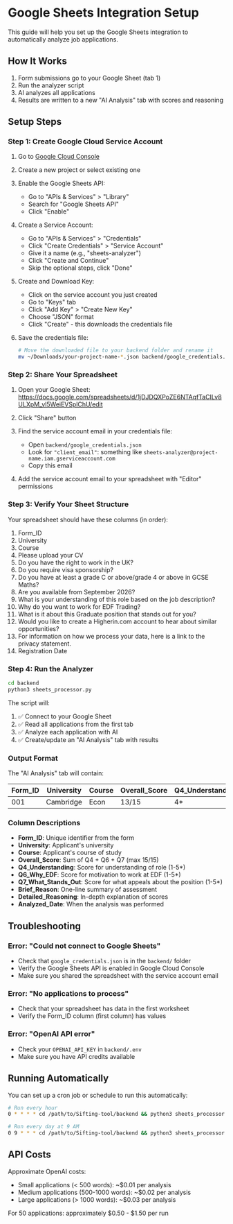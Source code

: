 # Google Sheets Integration Setup

This guide will help you set up the Google Sheets integration to automatically analyze job applications.

## How It Works

1. Form submissions go to your Google Sheet (tab 1)
2. Run the analyzer script
3. AI analyzes all applications
4. Results are written to a new "AI Analysis" tab with scores and reasoning

## Setup Steps

### Step 1: Create Google Cloud Service Account

1. Go to [Google Cloud Console](https://console.cloud.google.com/)
2. Create a new project or select existing one
3. Enable the Google Sheets API:
   - Go to "APIs & Services" > "Library"
   - Search for "Google Sheets API"
   - Click "Enable"

4. Create a Service Account:
   - Go to "APIs & Services" > "Credentials"
   - Click "Create Credentials" > "Service Account"
   - Give it a name (e.g., "sheets-analyzer")
   - Click "Create and Continue"
   - Skip the optional steps, click "Done"

5. Create and Download Key:
   - Click on the service account you just created
   - Go to "Keys" tab
   - Click "Add Key" > "Create New Key"
   - Choose "JSON" format
   - Click "Create" - this downloads the credentials file

6. Save the credentials file:
   ```bash
   # Move the downloaded file to your backend folder and rename it
   mv ~/Downloads/your-project-name-*.json backend/google_credentials.json
   ```

### Step 2: Share Your Spreadsheet

1. Open your Google Sheet: https://docs.google.com/spreadsheets/d/1jDJDQXPoZE6NTAqfTaCILv8ULXpM_vl5WeiEVSplChU/edit

2. Click "Share" button

3. Find the service account email in your credentials file:
   - Open `backend/google_credentials.json`
   - Look for `"client_email"`: something like `sheets-analyzer@project-name.iam.gserviceaccount.com`
   - Copy this email

4. Add the service account email to your spreadsheet with "Editor" permissions

### Step 3: Verify Your Sheet Structure

Your spreadsheet should have these columns (in order):
1. Form_ID
2. University
3. Course
4. Please upload your CV
5. Do you have the right to work in the UK?
6. Do you require visa sponsorship?
7. Do you have at least a grade C or above/grade 4 or above in GCSE Maths?
8. Are you available from September 2026?
9. What is your understanding of this role based on the job description?
10. Why do you want to work for EDF Trading?
11. What is it about this Graduate position that stands out for you?
12. Would you like to create a Higherin.com account to hear about similar opportunities?
13. For information on how we process your data, here is a link to the privacy statement.
14. Registration Date

### Step 4: Run the Analyzer

```bash
cd backend
python3 sheets_processor.py
```

The script will:
1. ✅ Connect to your Google Sheet
2. ✅ Read all applications from the first tab
3. ✅ Analyze each application with AI
4. ✅ Create/update an "AI Analysis" tab with results

### Output Format

The "AI Analysis" tab will contain:

| Form_ID | University | Course | Overall_Score | Q4_Understanding | Q6_Why_EDF | Q7_What_Stands_Out | Brief_Reason | Detailed_Reasoning | Analyzed_Date |
|---------|------------|--------|---------------|------------------|------------|-----------------------|--------------|-------------------|---------------|
| 001     | Cambridge  | Econ   | 13/15         | 4*               | 4*         | 5*                    | Strong...    | User 001: ...     | 2025-10-08... |

### Column Descriptions

- **Form_ID**: Unique identifier from the form
- **University**: Applicant's university
- **Course**: Applicant's course of study
- **Overall_Score**: Sum of Q4 + Q6 + Q7 (max 15/15)
- **Q4_Understanding**: Score for understanding of role (1-5*)
- **Q6_Why_EDF**: Score for motivation to work at EDF (1-5*)
- **Q7_What_Stands_Out**: Score for what appeals about the position (1-5*)
- **Brief_Reason**: One-line summary of assessment
- **Detailed_Reasoning**: In-depth explanation of scores
- **Analyzed_Date**: When the analysis was performed

## Troubleshooting

### Error: "Could not connect to Google Sheets"
- Check that `google_credentials.json` is in the `backend/` folder
- Verify the Google Sheets API is enabled in Google Cloud Console
- Make sure you shared the spreadsheet with the service account email

### Error: "No applications to process"
- Check that your spreadsheet has data in the first worksheet
- Verify the Form_ID column (first column) has values

### Error: "OpenAI API error"
- Check your `OPENAI_API_KEY` in `backend/.env`
- Make sure you have API credits available

## Running Automatically

You can set up a cron job or schedule to run this automatically:

```bash
# Run every hour
0 * * * * cd /path/to/Sifting-tool/backend && python3 sheets_processor.py

# Run every day at 9 AM
0 9 * * * cd /path/to/Sifting-tool/backend && python3 sheets_processor.py
```

## API Costs

Approximate OpenAI costs:
- Small applications (< 500 words): ~$0.01 per analysis
- Medium applications (500-1000 words): ~$0.02 per analysis
- Large applications (> 1000 words): ~$0.03 per analysis

For 50 applications: approximately $0.50 - $1.50 per run

